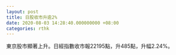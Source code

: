 ```yaml
---
layout: post
title: 日股收市升逾2%
date: 2020-08-03 14:28:40.000000000 +08:00
categories: rthk
---
```


東京股市顯著上升。日經指數收市報22195點，升485點，升幅2.24%。
